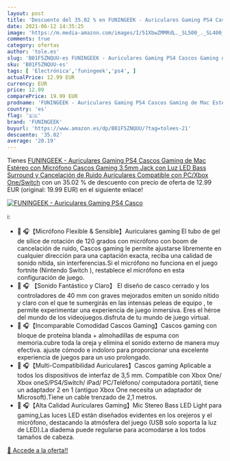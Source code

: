 ```yaml
---
layout: post
title: 'Descuento del 35.02 % en FUNINGEEK - Auriculares Gaming PS4 Casco'
date: 2021-06-12 14:35:25
image: 'https://m.media-amazon.com/images/I/51XbwZMMRdL._SL500_._SL400_.jpg'
comments: true
category: ofertas
author: 'tole.es'
slug: 'B01F5ZNQUU-es FUNINGEEK - Auriculares Gaming PS4 Cascos Gaming de Mac...'
sku: 'B01F5ZNQUU-es'
tags: [ 'Electrónica','funingeek','ps4', ]
actualPrice: 12.99 EUR
currency: EUR
price: 12.99
comparePrice: 19.99 EUR
prodname: 'FUNINGEEK - Auriculares Gaming PS4 Cascos Gaming de Mac Estéreo con Micrófono Cascos Gaming 3.5mm Jack con Luz LED Bass Surround y Cancelación de Ruido Auriculares Compatible con PC/Xbox One/Switch'
country: 'es'
flag: '🇪🇸'
brand: 'FUNINGEEK'
buyurl: 'https://www.amazon.es/dp/B01F5ZNQUU/?tag=tolees-21'
descuento: '35.02'
average: '20.19'
---
```


Tienes [FUNINGEEK - Auriculares Gaming PS4 Cascos Gaming de Mac Estéreo con Micrófono Cascos Gaming 3.5mm Jack con Luz LED Bass Surround y Cancelación de Ruido Auriculares Compatible con PC/Xbox One/Switch](https://www.amazon.es/dp/B01F5ZNQUU/?tag=tolees-21) con un 35.02 % de descuento con precio de oferta de 12.99 EUR (original: 19.99 EUR) en el siguiente enlace!

[![FUNINGEEK - Auriculares Gaming PS4 Casco](https://m.media-amazon.com/images/I/51XbwZMMRdL._SL500_._SL400_.jpg)](https://www.amazon.es/dp/B01F5ZNQUU/?tag=tolees-21)

ℹ️:

- 💎 🎧【Micrófono Flexible & Sensible】Auriculares gaming El tubo de gel de sílice de rotación de 120 grados con micrófono con boom de cancelación de ruido, Cascos gaming le permite ajustarse libremente en cualquier dirección para una captación exacta, reciba una calidad de sonido nítida, sin interferencias.Si el micrófono no funciona en el juego fortnite (Nintendo Switch ), restablece el micrófono en esta configuración de juego.
- 💎 🎧 【Sonido Fantástico y Claro】 El diseño de casco cerrado y los controladores de 40 mm con graves mejorados emiten un sonido nítido y claro con el que te sumergirás en las intensas peleas de equipo , te permite experimentar una experiencia de juego inmersiva. Eres el héroe del mundo de los videojuegos.disfruta de tu mundo de juego virtual.
- 💎 🎧【Incomparable Comodidad Cascos Gaming】Cascos gaming con bloque de proteína blanda + almohadillas de espuma con memoria.cubre toda la oreja y elimina el sonido externo de manera muy efectiva. ajuste cómodo e indoloro para proporcionar una excelente experiencia de juegos para un uso prolongado.
- 💎 🎧【Multi-Compatibilidad Auriculares】Cascos gaming Aplicable a todos los dispositivos de interfaz de 3,5 mm. Compatible con Xbox One/ Xbox oneS/PS4/Switch/ iPad/ PC/Teléfono/ computadora portátil, tiene un adaptador 2 en 1 (antiguo Xbox One necesita un adaptador de Microsoft).Tiene un cable trenzado de 2,1 metros.
- 💎 🎧【Alta Calidad Auriculares Gaming】Mic Stereo Bass LED Light para gaming,Las luces LED están diseñados evidentes en los orejeros y el micrófono, destacando la atmósfera del juego (USB solo soporta la luz de LED).La diadema puede regularse para acomodarse a los todos tamaños de cabeza.

[🛒 Accede a la oferta!!](https://www.amazon.es/dp/B01F5ZNQUU/?tag=tolees-21)
